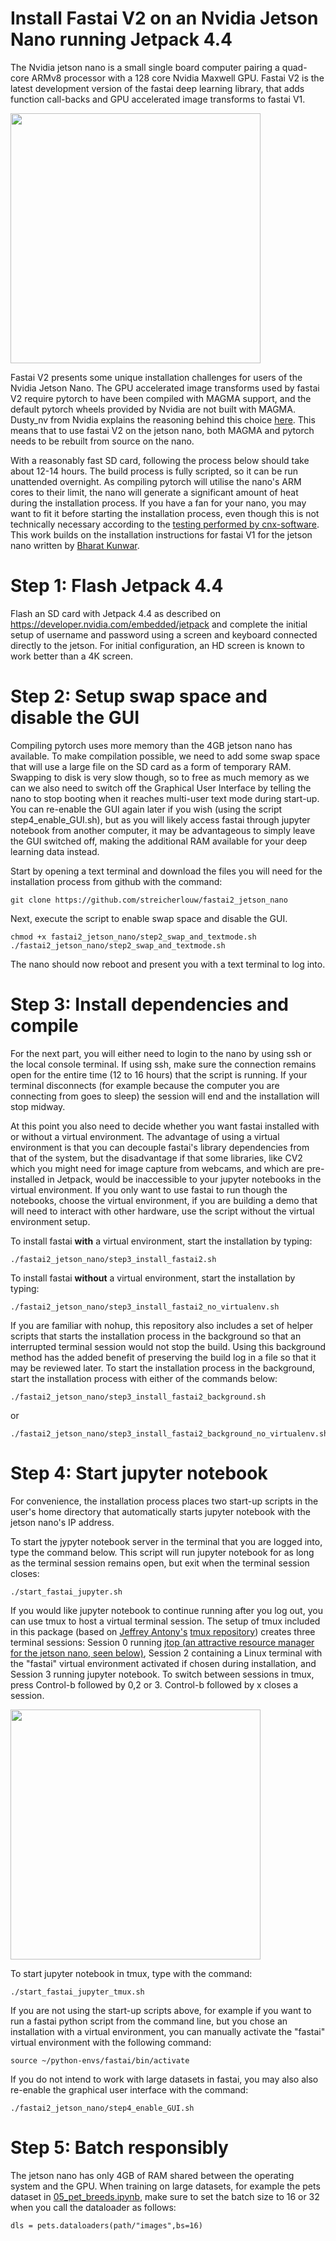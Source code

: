 # Install Fastai V2 on an Nvidia Jetson Nano running Jetpack 4.4

The Nvidia jetson nano is a small single board computer pairing a quad-core ARMv8 processor with a 128 core Nvidia Maxwell GPU. Fastai V2 is the latest development version of the fastai deep learning library, that adds function call-backs and GPU accelerated image transforms to fastai V1.

<img src="https://devblogs.nvidia.com/wp-content/uploads/2019/03/Jetson-Nano_3QTR-Front_Left-1920px-1024x776.png" width="400">

Fastai V2 presents some unique installation challenges for users of the Nvidia Jetson Nano. The GPU accelerated image transforms used by fastai V2 require pytorch to have been compiled with MAGMA support, and the default pytorch wheels provided by Nvidia are not built with MAGMA. Dusty_nv from Nvidia explains the reasoning behind this choice [here](https://forums.developer.nvidia.com/t/pytorch-for-jetson-nano-version-1-5-0-now-available/72048/201). This means that to use fastai V2 on the jetson nano, both MAGMA and pytorch needs to be rebuilt from source on the nano.

With a reasonably fast SD card, following the process below should take about 12-14 hours. The build process is fully scripted, so it can be run unattended overnight. As compiling pytorch will utilise the nano's ARM cores to their limit, the nano will generate a significant amount of heat during the installation process. If you have a fan for your nano, you may want to fit it before starting the installation process, even though this is not technically necessary according to the [testing performed by cnx-software](https://www.cnx-software.com/2019/12/09/testing-nvidia-jetson-nano-developer-kit-with-and-without-fan/).  This work builds on the installation instructions for fastai V1 for the jetson nano written by [Bharat Kunwar](https://github.com/brtknr/fastai-jetson-nano). 

# Step 1: Flash Jetpack 4.4
Flash an SD card with Jetpack 4.4 as described on https://developer.nvidia.com/embedded/jetpack and complete the initial setup of username and password using a screen and keyboard connected directly to the jetson. For initial configuration, an HD screen is known to work better than a 4K screen.

# Step 2: Setup swap space and disable the GUI
Compiling pytorch uses more memory than the 4GB jetson nano has available. To make compilation possible, we need to add some swap space that will use a large file on the SD card as a form of temporary RAM. Swapping to disk is very slow though, so to free as much memory as we can we also need to switch off the Graphical User Interface by telling the nano to stop booting when it reaches multi-user text mode during start-up. You can re-enable the GUI again later if you wish (using the script step4_enable_GUI.sh), but as you will likely access fastai through jupyter notebook from another computer, it may be advantageous to simply leave the GUI switched off, making the additional RAM available for your deep learning data instead. 

Start by opening a text terminal and download the files you will need for the installation process from github with the command:
```
git clone https://github.com/streicherlouw/fastai2_jetson_nano
```
Next, execute the script to enable swap space and disable the GUI. 
```
chmod +x fastai2_jetson_nano/step2_swap_and_textmode.sh
./fastai2_jetson_nano/step2_swap_and_textmode.sh
```
The nano should now reboot and present you with a text terminal to log into.

# Step 3: Install dependencies and compile
For the next part, you will either need to login to the nano by using ssh or the local console terminal. If using ssh, make sure the connection remains open for the entire time (12 to 16 hours) that the script is running. If your terminal disconnects (for example because the computer you are connecting from goes to sleep) the session will end and the installation will stop midway.

At this point you also need to decide whether you want fastai installed with or without a virtual environment. The advantage of using a virtual environment is that you can decouple fastai's library dependencies from that of the system, but the disadvantage if that some libraries, like CV2 which you might need for image capture from webcams, and which are pre-installed in Jetpack, would be inaccessible to your jupyter notebooks in the virtual environment. If you only want to use fastai to run though the notebooks, choose the virtual environment, if you are building a demo that will need to interact with other hardware, use the script without the virtual environment setup. 

To install fastai **with** a virtual environment, start the installation by typing: 
```
./fastai2_jetson_nano/step3_install_fastai2.sh
```

To install fastai **without** a virtual environment, start the installation by typing: 
```
./fastai2_jetson_nano/step3_install_fastai2_no_virtualenv.sh
```
If you are familiar with nohup, this repository also includes a set of helper scripts that starts the installation process in the background so that an interrupted terminal session would not stop the build. Using this background method has the added benefit of preserving the build log in a file so that it may be reviewed later. To start the installation process in the background, start the installation process with either of the commands below:
```
./fastai2_jetson_nano/step3_install_fastai2_background.sh
```
or
```
./fastai2_jetson_nano/step3_install_fastai2_background_no_virtualenv.sh
```
# Step 4: Start jupyter notebook


For convenience, the installation process places two start-up scripts in the user's home directory that automatically starts jupyter notebook with the jetson nano's IP address.

To start the jypyter notebook server in the terminal that you are logged into, type the command below. This script will run jupyter notebook for as long as the terminal session remains open, but exit when the terminal session closes:
```
./start_fastai_jupyter.sh
```
If you would like jupyter notebook to continue running after you log out, you can use tmux to host a virtual terminal session. The setup of tmux included in this package (based on [Jeffrey Antony's](https://github.com/jeffreyantony) [tmux repository](https://github.com/jeffreyantony/tmux-fastai/blob/master/tmux-fastai.sh)) creates three terminal sessions: Session 0 running [jtop (an attractive resource manager for the jetson nano, seen below)](https://github.com/rbonghi/jetson_stats), Session 2 containing a Linux terminal with the "fastai" virtual environment activated if chosen during installation, and Session 3 running jupyter notebook. To switch between sessions in tmux, press Control-b followed by 0,2 or 3. Control-b followed by x closes a session.

<img src="https://raw.githubusercontent.com/wiki/rbonghi/jetson_stats/images/jtop.gif" width="400">

To start jupyter notebook in tmux, type with the command:

```
./start_fastai_jupyter_tmux.sh
```
If you are not using the start-up scripts above, for example if you want to run a fastai python script from the command line, but you chose an installation with a virtual environment, you can manually activate the "fastai" virtual environment with the following command:
```
source ~/python-envs/fastai/bin/activate
```
If you do not intend to work with large datasets in fastai, you may also also re-enable the graphical user interface with the command:
```
./fastai2_jetson_nano/step4_enable_GUI.sh
```
# Step 5: Batch responsibly
The jetson nano has only 4GB of RAM shared between the operating system and the GPU. When training on large datasets, for example the pets dataset in [05_pet_breeds.ipynb](https://github.com/fastai/course-v4/blob/master/nbs/05_pet_breeds.ipynb), make sure to set the batch size to 16 or 32 when you call the dataloader as follows:
```
dls = pets.dataloaders(path/"images",bs=16)
```
